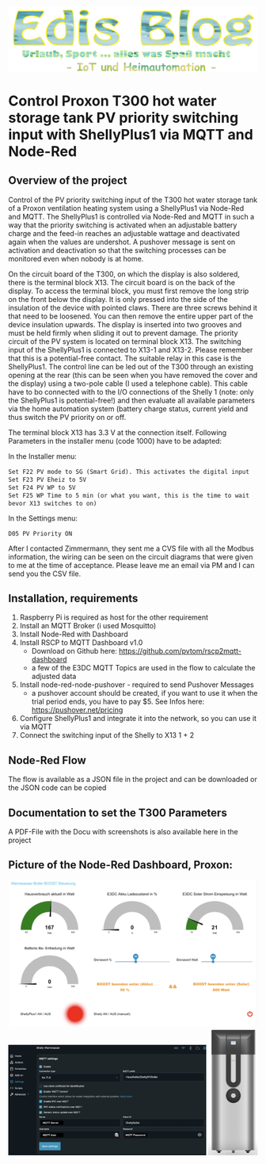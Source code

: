 <p align="center">
  <img src="pictures/Edis-Blog-IoT-Logo.png" alt="Logo edi.teppert.com Blog" width="600"/>
</p>  

# Control Proxon T300 hot water storage tank PV priority switching input with ShellyPlus1 via MQTT and Node-Red

## Overview of the project
Control of the PV priority switching input of the T300 hot water storage tank of a Proxon ventilation heating system using a ShellyPlus1 via Node-Red and MQTT.
The ShellyPlus1 is controlled via Node-Red and MQTT in such a way that the priority switching is activated when an adjustable battery charge and the feed-in reaches an adjustable wattage and deactivated again when the values are undershot.
A pushover message is sent on activation and deactivation so that the switching processes can be monitored even when nobody is at home.

On the circuit board of the T300, on which the display is also soldered, there is the terminal block X13. The circuit board is on the back of the display. To access the terminal block, you must first remove the long strip on the front below the display. It is only pressed into the side of the insulation of the device with pointed claws. There are three screws behind it that need to be loosened. You can then remove the entire upper part of the device insulation upwards. The display is inserted into two grooves and must be held firmly when sliding it out to prevent damage. The priority circuit of the PV system is located on terminal block X13. The switching input of the ShellyPlus1 is connected to X13-1 and X13-2. Please remember that this is a potential-free contact. The suitable relay in this case is the ShellyPlus1.
The control line can be led out of the T300 through an existing opening at the rear (this can be seen when you have removed the cover and the display) using a two-pole cable (I used a telephone cable). This cable have to bo connected with to the I/O connections of the Shelly 1 (note: only the ShellyPlus1 is potential-free!) and then evaluate all available parameters via the home automation system (battery charge status, current yield and thus switch the PV priority on or off. 

The terminal block X13 has 3.3 V at the connection itself. Following Parameters in the installer menu (code 1000) have to be adapted:

In the Installer menu:

    Set F22 PV mode to SG (Smart Grid). This activates the digital input
    Set F23 PV Eheiz to 5V
    Set F24 PV WP to 5V
    Set F25 WP Time to 5 min (or what you want, this is the time to wait bevor X13 switches to on)

In the Settings menu:

    D05 PV Priority ON

After I contacted Zimmermann, they sent me a CVS file with all the Modbus information, the wiring can be seen on the circuit diagrams that were given to me at the time of acceptance.
Please leave me an email via PM and I can send you the CSV file.


## Installation, requirements
1. Raspberry Pi is required as host for the other requirement
2. Install an MQTT Broker (i used Mosquitto)
3. Install Node-Red with Dashboard
4. Install RSCP to MQTT Dashboard v1.0
   - Download on Github here: https://github.com/pvtom/rscp2mqtt-dashboard
   - a few of the E3DC MQTT Topics are used in the flow to calculate the adjusted data
5. Install node-red-node-pushover - required to send Pushover Messages
   - a pushover account should be created, if you want to use it when the trial period ends, you have to pay $5. See Infos here: https://pushover.net/pricing
7. Configure ShellyPlus1 and integrate it into the network, so you can use it via MQTT
8. Connect the switching input of the Shelly to X13 1 + 2
    
## Node-Red Flow
The flow is available as a JSON file in the project and can be downloaded or the JSON code can be copied

## Documentation to set the T300 Parameters
A PDF-File with the Docu with screenshots is also available here in the project

## Picture of the Node-Red Dashboard, Proxon:

<p align="center">
  <img src="pictures/Node-Red-Dashboard.jpg" alt="Picture of the Node-Red Dashboard" width="500"/>
  <br>
  <img src="pictures/ShellyMQTT-Config.jpg" alt="Picture of the Shelly Configuration" width="400"/>
  <img src="pictures/Proxon-T300.jpg" alt="Picture of the Proxon T300" width="100"/>
</p>  

